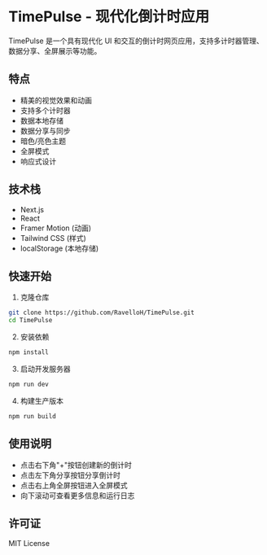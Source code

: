 # TimePulse - 现代化倒计时应用

TimePulse 是一个具有现代化 UI 和交互的倒计时网页应用，支持多计时器管理、数据分享、全屏展示等功能。

## 特点

- 精美的视觉效果和动画
- 支持多个计时器
- 数据本地存储
- 数据分享与同步
- 暗色/亮色主题
- 全屏模式
- 响应式设计

## 技术栈

- Next.js
- React
- Framer Motion (动画)
- Tailwind CSS (样式)
- localStorage (本地存储)

## 快速开始

1. 克隆仓库
```bash
git clone https://github.com/RavelloH/TimePulse.git
cd TimePulse
```

2. 安装依赖
```bash
npm install
```

3. 启动开发服务器
```bash
npm run dev
```

4. 构建生产版本
```bash
npm run build
```

## 使用说明

- 点击右下角"+"按钮创建新的倒计时
- 点击左下角分享按钮分享倒计时
- 点击右上角全屏按钮进入全屏模式
- 向下滚动可查看更多信息和运行日志

## 许可证

MIT License
